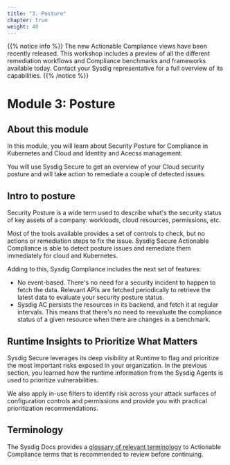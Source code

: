 ```yaml
---
title: "3. Posture"
chapter: true
weight: 40
---
```



{{% notice info %}}
The new Actionable Compliance views have been recently released.
This workshop includes a preview of all the different remediation workflows and Compliance benchmarks and frameworks available today.
Contact your Sysdig representative for a full overview of its capabilities.
{{% /notice %}}


# Module 3: Posture

## About this module

In this module, you will learn about Security Posture for Compliance
in Kubernetes and Cloud and Identity and Acecss management. 

You will use Sysdig Secure to get an overview of your Cloud security posture and will take action to remediate a couple of detected issues. 


## Intro to posture

Security Posture is a wide term used to describe 
what's the security status of key assets of a company: workloads, cloud resources, permissions, etc.

Most of the tools available provides a set of controls to check,
but no actions or remediation steps to fix the issue.
Sysdig Secure Actionable Compliance is able to detect posture issues and remediate them immediately for cloud and Kubernetes.

Adding to this, Sysdig Compliance includes the next set of features:

- No event-based. There's no need for a security incident to happen to fetch the data. Relevant APIs are fetched periodically to retrieve the latest data to evaluate your security posture status.
- Sysdig AC persists the resources in its backend, and fetch it at regular intervals. This means that there's no need to reevaluate the compliance status of a given resource when there are changes in a benchmark.


## Runtime Insights to Prioritize What Matters

Sysdig Secure leverages its deep visibility at Runtime to flag and prioritize the most important risks exposed in your organization.
In the previous section, you learned how the runtime information from the Sysdig Agents
is used to prioritize vulnerabilities.

We also apply in-use filters to identify risk across your attack surfaces of configuration controls and permissions and provide you with practical prioritization recommendations.


## Terminology

The Sysdig Docs provides a [glossary of relevant terminology](https://docs.sysdig.com/en/docs/sysdig-secure/posture/compliance/actionable-compliance/#appendix) to Actionable Compliance terms that is recommended to review before continuing.
